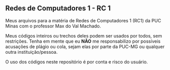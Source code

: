 ## Redes de Computadores 1 - RC 1

Meus arquivos para a matéria de Redes de Computadores 1 (RC1) da PUC Minas com o professor Max do Val Machado.

Meus códigos inteiros ou trechos deles podem ser usados por todos, sem restrições. Tenha em mente que eu **NÃO** me responsabilizo por possíveis acusações de plágio ou cola, sejam elas por parte da PUC-MG ou qualquer outra instituição/pessoa.

O uso dos códigos neste repositório é por conta e risco do usuário.

